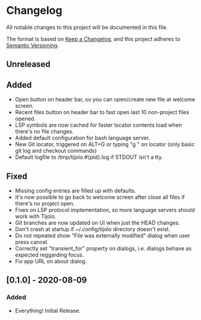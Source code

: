 # Changelog
All notable changes to this project will be documented in this file.

The format is based on [Keep a Changelog](https://keepachangelog.com/en/1.0.0/),
and this project adheres to [Semantic Versioning](https://semver.org/spec/v2.0.0.html).

## Unreleased
## Added
 - Open button on header bar, so you can open/create new file at welcome screen.
 - Recent files button on header bar to fast open last 10 non-project files opened.
 - LSP symbols are now cached for faster locator contents load when there's no file changes.
 - Added default configuration for bash language server.
 - New Git locator, triggered on ALT+G or typing "g " on locator (only basic git log and checkout commands)
 - Default logfile to /tmp/tijolo.#{pid}.log if STDOUT isn't a tty.

## Fixed
 - Missing config entries are filled up with defaults.
 - It's now possible to go back to welcome screen after close all files if there's no project open.
 - Fixes on LSP protocol implementation, so more language servers should work with Tijolo.
 - Git branches are now updated on UI when just the HEAD changes.
 - Don't crash at startup if ~/.config/tijolo directory doesn't exist.
 - Do not repeated show "File was externally modified" dialog when user press cancel.
 - Correctly set "transient_for" property on dialogs, i.e. dialogs behave as expected reggarding focus.
 - Fix app URL on about dialog.

## [0.1.0] - 2020-08-09
### Added
 - Everything! Initial Release.
